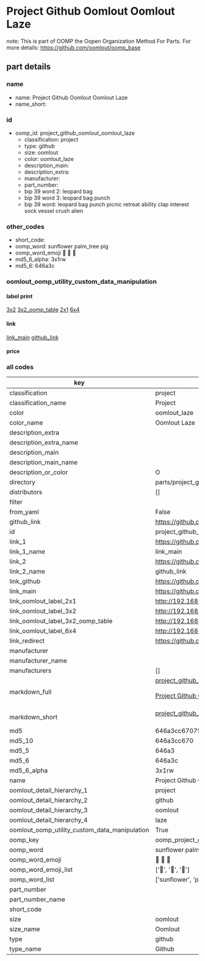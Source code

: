 # Project Github Oomlout Oomlout Laze  

note: This is part of OOMP the Oopen Organization Method For Parts. For more details: https://github.com/oomlout/oomp_base

##  part details





### name
* name: Project Github Oomlout Oomlout Laze
* name_short: 
### id
* oomp_id: project_github_oomlout_oomlout_laze
  * classification: project
  * type: github
  * size: oomlout
  * color: oomlout_laze
  * description_main: 
  * description_extra: 
  * manufacturer: 
  * part_number: 
  * bip 39 word 2: leopard bag
  * bip 39 word 3: leopard bag punch
  * bip 39 word: leopard bag punch picnic retreat ability clap interest sock vessel crush alien

### other_codes
* short_code: 
* oomp_word: sunflower palm_tree pig
* oomp_word_emoji :sunflower: :palm_tree: :pig:
* md5_6_alpha: 3x1rw
* md5_6: 646a3c






### oomlout_oomp_utility_custom_data_manipulation
#### label print
[3x2](http://192.168.1.245:1112/?label=oomp%203x1rw)
[3x2_oomp_table](http://192.168.1.107:1112/?label=oomp%203x1rw)
[2x1](http://192.168.1.242:1112/?label=oomp%203x1rw)
[6x4](http://192.168.1.55:1112/?label=oomp%203x1rw)    

#### link

[link_main](https://github.com/oomlout/oomlout_oomp_current_version_messy/tree/main/parts/project_github_oomlout_oomlout_laze) [github_link](https://github.com/oomlout/oomlout_oomp_part_src/tree/main/parts/project_github_oomlout_oomlout_laze)                             

#### price







### all codes 
| key | value |  
| --- | --- |  
| classification | project |  
| classification_name | Project |  
| color | oomlout_laze |  
| color_name | Oomlout Laze |  
| description_extra |  |  
| description_extra_name |  |  
| description_main |  |  
| description_main_name |  |  
| description_or_color | O  |  
| directory | parts/project_github_oomlout_oomlout_laze |  
| distributors | [] |  
| filter |  |  
| from_yaml | False |  
| github_link | https://github.com/oomlout/oomlout_oomp_part_src/tree/main/parts/project_github_oomlout_oomlout_laze |  
| id | project_github_oomlout_oomlout_laze |  
| link_1 | https://github.com/oomlout/oomlout_oomp_current_version_messy/tree/main/parts/project_github_oomlout_oomlout_laze |  
| link_1_name | link_main |  
| link_2 | https://github.com/oomlout/oomlout_oomp_part_src/tree/main/parts/project_github_oomlout_oomlout_laze |  
| link_2_name | github_link |  
| link_github | https://github.com/oomlout/oomlout-LAZE |  
| link_main | https://github.com/oomlout/oomlout_oomp_current_version_messy/tree/main/parts/project_github_oomlout_oomlout_laze |  
| link_oomlout_label_2x1 | http://192.168.1.242:1112/?label=oomp%203x1rw |  
| link_oomlout_label_3x2 | http://192.168.1.245:1112/?label=oomp%203x1rw |  
| link_oomlout_label_3x2_oomp_table | http://192.168.1.107:1112/?label=oomp%203x1rw |  
| link_oomlout_label_6x4 | http://192.168.1.55:1112/?label=oomp%203x1rw |  
| link_redirect | https://github.com/oomlout/oomlout-LAZE |  
| manufacturer |  |  
| manufacturer_name |  |  
| manufacturers | [] |  
| markdown_full | [project_github_oomlout_oomlout_laze](https://github.com/oomlout/oomlout_oomp_current_version_messy/tree/main/parts/project_github_oomlout_oomlout_laze)<br>[](https://github.com/oomlout/oomlout_oomp_current_version_messy/tree/main/parts/project_github_oomlout_oomlout_laze)<br>[Project Github Oomlout Oomlout Laze](https://github.com/oomlout/oomlout_oomp_current_version_messy/tree/main/parts/project_github_oomlout_oomlout_laze)<br><br> |  
| markdown_short | [project_github_oomlout_oomlout_laze](https://github.com/oomlout/oomlout_oomp_current_version_messy/tree/main/parts/project_github_oomlout_oomlout_laze)<br><br> |  
| md5 | 646a3cc67075a53800dc0a435b846402 |  
| md5_10 | 646a3cc670 |  
| md5_5 | 646a3 |  
| md5_6 | 646a3c |  
| md5_6_alpha | 3x1rw |  
| name | Project Github Oomlout Oomlout Laze |  
| oomlout_detail_hierarchy_1 | project |  
| oomlout_detail_hierarchy_2 | github |  
| oomlout_detail_hierarchy_3 | oomlout |  
| oomlout_detail_hierarchy_4 | laze |  
| oomlout_oomp_utility_custom_data_manipulation | True |  
| oomp_key | oomp_project_github_oomlout_oomlout_laze |  
| oomp_word | sunflower palm_tree pig |  
| oomp_word_emoji | :sunflower: :palm_tree: :pig: |  
| oomp_word_emoji_list | [':sunflower:', ':palm_tree:', ':pig:'] |  
| oomp_word_list | ['sunflower', 'palm_tree', 'pig'] |  
| part_number |  |  
| part_number_name |  |  
| short_code |  |  
| size | oomlout |  
| size_name | Oomlout |  
| type | github |  
| type_name | Github |  
